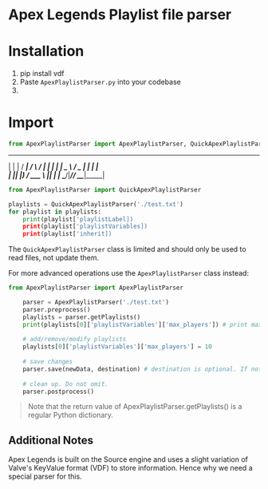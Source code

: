 # Apex Legends Playlist file parser

# Installation

1. pip install vdf
2. Paste `ApexPlaylistParser.py` into your codebase
3.

# Import

```py
from ApexPlaylistParser import ApexPlaylistParser, QuickApexPlaylistParser
```

 _   _ ____    _    ____ _____ 
| | | / ___|  / \  / ___| ____|
| | | \___ \ / _ \| |  _|  _|  
| |_| |___) / ___ \ |_| | |___ 
 \___/|____/_/   \_\____|_____|

```py
from ApexPlaylistParser import QuickApexPlaylistParser

playlists = QuickApexPlaylistParser('./test.txt')
for playlist in playlists:
    print(playlist['playlistLabel])
    print(playlist['playlistVariables])
    print(playlist['inherit])
```

The `QuickApexPlaylistParser` class is limited and should only be used to read files, not update them.

For more advanced operations use the `ApexPlaylistParser` class instead:

```py
from ApexPlaylistParser import ApexPlaylistParser

    parser = ApexPlaylistParser('./test.txt')
    parser.preprocess()
    playlists = parser.getPlaylists()
    print(playlists[0]['playlistVariables']['max_players']) # print max_players value from first playlist found.
    
    # add/remove/modify playlists
    playlists[0]['playlistVariables']['max_players'] = 10 
    
    # save changes
    parser.save(newData, destination) # destination is optional. If not provided, the file will be overwritten.
    
    # clean up. Do not omit.
    parser.postprocess()
```

> Note that the return value of ApexPlaylistParser.getPlaylists() is a regular Python dictionary.

## Additional Notes

Apex Legends is built on the Source engine and uses a slight variation of Valve's KeyValue format (VDF) to store information. Hence why we need a special parser for this.